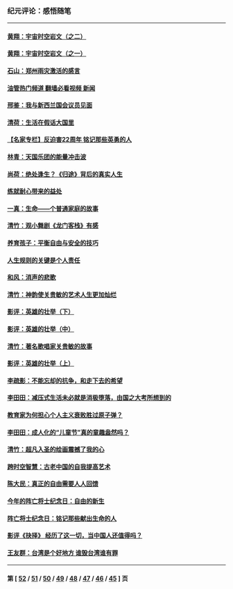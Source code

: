 ### 纪元评论：感悟随笔
---
#### [黄翔：宇宙时空岩文（之二）](../../pages/nsc1035/n13141116.md?08140330) 
#### [黄翔：宇宙时空岩文（之一）](../../pages/nsc1035/n13140355.md?08140330) 
#### [石山：郑州雨灾激活的感言](../../pages/nsc1035/n13135372.md?08140330) 
#### [油管热门频道 翻墙必看视频 新闻](ok?08140330)
#### [邢鉴：我与新西兰国会议员见面](../../pages/nsc1035/n13111626.md?08140330) 
#### [清荷：生活在假话大国里](../../pages/nsc1035/n13103916.md?08140330) 
#### [【名家专栏】反迫害22周年 铭记那些英勇的人](../../pages/nsc1035/n13102771.md?08140330) 
#### [林青：天国乐团的能量冲击波](../../pages/nsc1035/n13099634.md?08140330) 
#### [尚荷：绝处逢生？《归途》背后的真实人生](../../pages/nsc1035/n13099470.md?08140330) 
#### [练就耐心带来的益处](../../pages/nsc1035/n13081876.md?08140330) 
#### [一真：生命——个普通家庭的故事](../../pages/nsc1035/n13075782.md?08140330) 
#### [清竹：观小舞剧《龙门客栈》有感](../../pages/nsc1035/n13069850.md?08140330) 
#### [养育孩子：平衡自由与安全的技巧](../../pages/nsc1035/n13054510.md?08140330) 
#### [人生规则的关键是个人责任](../../pages/nsc1035/n13053252.md?08140330) 
#### [和风：消声的悲歌](../../pages/nsc1035/n13051994.md?08140330) 
#### [清竹：神韵使关贵敏的艺术人生更加灿烂](../../pages/nsc1035/n13038731.md?08140330) 
#### [影评：英雄的壮举（下）](../../pages/nsc1035/n13027438.md?08140330) 
#### [影评：英雄的壮举（中）](../../pages/nsc1035/n13027244.md?08140330) 
#### [清竹：著名歌唱家关贵敏的故事](../../pages/nsc1035/n13025435.md?08140330) 
#### [影评：英雄的壮举（上）](../../pages/nsc1035/n13024688.md?08140330) 
#### [李疏影：不能忘却的抗争，和走下去的希望](../../pages/nsc1035/n13022097.md?08140330) 
#### [李田田：减压式生活未必就是消极堕落，由国之大考所想到的](../../pages/nsc1035/n13017621.md?08140330) 
#### [教育家为何担心个人主义衰败胜过原子弹？](../../pages/nsc1035/n13002969.md?08140330) 
#### [李田田：成人化的“儿童节”真的童趣盎然吗？](../../pages/nsc1035/n13000386.md?08140330) 
#### [清竹：超凡入圣的绘画震撼了我的心](../../pages/nsc1035/n12993985.md?08140330) 
#### [跨时空智慧：古老中国的自我提高艺术](../../pages/nsc1035/n12988506.md?08140330) 
#### [陈大民：真正的自由需要人人回馈](../../pages/nsc1035/n12990148.md?08140330) 
#### [今年的阵亡将士纪念日：自由的新生](../../pages/nsc1035/n12989540.md?08140330) 
#### [阵亡将士纪念日：铭记那些献出生命的人](../../pages/nsc1035/n12985418.md?08140330) 
#### [影评《抉择》 经历了这一切，当中国人还值得吗？](../../pages/nsc1035/n12983029.md?08140330) 
#### [王友群：台湾是个好地方 谁毁台湾谁有罪](../../pages/nsc1035/n12977761.md?08140330) 

---
#### 第 [ [52](./52.md?08140330) / [51](./51.md?08140330) / [50](./50.md?08140330) / [49](./49.md?08140330) / [48](./48.md?08140330) / [47](./47.md?08140330) / [46](./46.md?08140330) / [45](./45.md?08140330) ] 页
